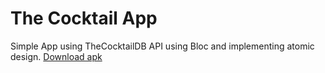 # The Cocktail App

Simple App using TheCocktailDB API using Bloc and implementing atomic design. [Download apk](https://github.com/rizalmuhammad/the-cocktail/release)